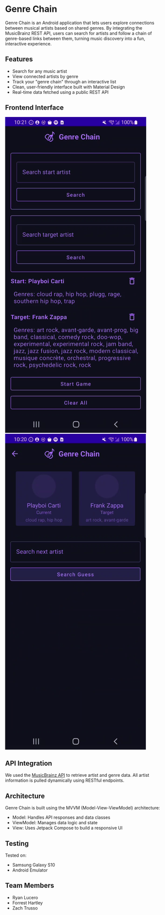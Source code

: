 # Genre Chain

Genre Chain is an Android application that lets users explore connections between musical artists based on shared genres. By integrating the MusicBrainz REST API, users can search for artists and follow a chain of genre-based links between them, turning music discovery into a fun, interactive experience.

## Features

- Search for any music artist
- View connected artists by genre
- Track your "genre chain" through an interactive list
- Clean, user-friendly interface built with Material Design
- Real-time data fetched using a public REST API

## Frontend Interface

![Start Screen](GameScreen.png)
![Game Screen](StartScreen.png)

## API Integration

We used the [MusicBrainz API](https://musicbrainz.org/doc/MusicBrainz_API) to retrieve artist and genre data. All artist information is pulled dynamically using RESTful endpoints.

## Architecture

Genre Chain is built using the MVVM (Model-View-ViewModel) architecture:
- Model: Handles API responses and data classes
- ViewModel: Manages data logic and state
- View: Uses Jetpack Compose to build a responsive UI

## Testing

Tested on:
- Samsung Galaxy S10
- Android Emulator

## Team Members

- Ryan Lucero  
- Forrest Hartley  
- Zach Trusso
